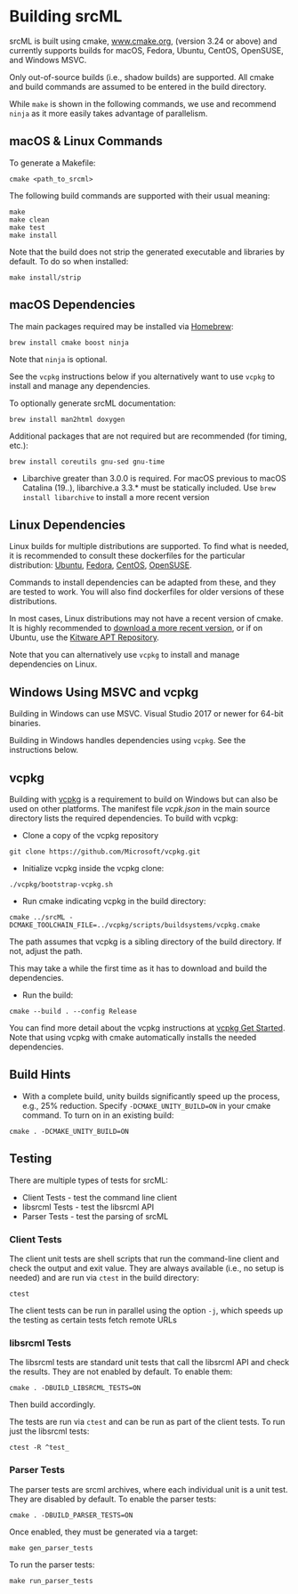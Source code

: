 # Building srcML

srcML is built using cmake, www.cmake.org, (version 3.24 or above) and currently supports
builds for macOS, Fedora, Ubuntu, CentOS, OpenSUSE, and Windows MSVC.

Only out-of-source builds (i.e., shadow builds) are supported. All cmake and build commands are assumed to be entered in the build directory.

While `make` is shown in the following commands, we use and recommend `ninja` as it more easily takes advantage of parallelism.

## macOS & Linux Commands

To generate a Makefile:

```console
cmake <path_to_srcml>
```

The following build commands are supported with their usual meaning:

```console
make
make clean
make test
make install
```

Note that the build does not strip the generated executable and libraries by default. To do so when installed:

```console
make install/strip
```

## macOS Dependencies
[Homebrew]: https://brew.sh

The main packages required may be installed via [Homebrew]:

```console
brew install cmake boost ninja
```

Note that `ninja` is optional.

See the `vcpkg` instructions below if you alternatively want to use `vcpkg` to install and manage any dependencies.

To optionally generate srcML documentation:

```console
brew install man2html doxygen
```

Additional packages that are not required but are recommended (for timing, etc.):

```console
brew install coreutils gnu-sed gnu-time
```

* Libarchive greater than 3.0.0 is required. For macOS previous to macOS Catalina (19.*.*), libarchive.a 3.3.* must be statically included. Use `brew install libarchive` to install a more recent version

## Linux Dependencies

[Ubuntu]: https://github.com/srcML/Docker/blob/ubuntu_latest/base/Dockerfile
[Fedora]: https://github.com/srcML/Docker/blob/fedora_latest/base/Dockerfile
[CentOS]: https://github.com/srcML/Docker/blob/centos_latest/base/Dockerfile
[OpenSUSE]: https://github.com/srcML/Docker/blob/opensuse_latest/base/Dockerfile

Linux builds for multiple distributions are supported. To find what is needed, it is recommended to consult these dockerfiles for the particular distribution: [Ubuntu], [Fedora], [CentOS], [OpenSUSE].

Commands to install dependencies can be adapted from these, and they are tested to work. You will also find dockerfiles for older versions of these distributions.

In most cases, Linux distributions may not have a recent version of cmake. It is highly recommended to [download a more recent version](https://cmake.org/download/), or if on Ubuntu, use the [Kitware APT Repository](https://apt.kitware.com).

Note that you can alternatively use `vcpkg` to install and manage dependencies on Linux.

## Windows Using MSVC and vcpkg

Building in Windows can use MSVC. Visual Studio 2017 or newer for 64-bit binaries.

Building in Windows handles dependencies using `vcpkg`. See the instructions below.

## vcpkg

[vcpkg Get Started]: https://vcpkg.io/en/getting-started.html
[vcpkg]: https://vcpkg.io/en/index.html

Building with [vcpkg] is a requirement to build on Windows but can also be used on other platforms. The manifest file *vcpk.json* in the main source directory lists the required dependencies. To build with vcpkg:

* Clone a copy of the vcpkg repository

```console
git clone https://github.com/Microsoft/vcpkg.git
```

* Initialize vcpkg inside the vcpkg clone:

```console
./vcpkg/bootstrap-vcpkg.sh
```

* Run cmake indicating vcpkg in the build directory:

```console
cmake ../srcML -DCMAKE_TOOLCHAIN_FILE=../vcpkg/scripts/buildsystems/vcpkg.cmake
```

The path assumes that vcpkg is a sibling directory of the build directory. If not, adjust the
path.

This may take a while the first time as it has to download and build the dependencies.

* Run the build:

```console
cmake --build . --config Release
```

You can find more detail about the vcpkg instructions at [vcpkg Get Started]. Note that using vcpkg with cmake automatically installs the needed dependencies.

## Build Hints

* With a complete build, unity builds significantly speed up the process, e.g., 25% reduction. Specify `-DCMAKE_UNITY_BUILD=ON` in your cmake command.
  To turn on in an existing build:

```console
cmake . -DCMAKE_UNITY_BUILD=ON
```

## Testing

There are multiple types of tests for srcML:

* Client Tests - test the command line client
* libsrcml Tests - test the libsrcml API
* Parser Tests - test the parsing of srcML

### Client Tests

The client unit tests are shell scripts that run the command-line client and check the output and exit value. They are always available (i.e., no setup is needed) and are run via `ctest` in the build directory:

```console
ctest
```

The client tests can be run in parallel using the option `-j`, which speeds up the testing as certain tests fetch remote URLs

### libsrcml Tests

The libsrcml tests are standard unit tests that call the libsrcml API and check the results. They are not enabled by default. To enable them:

```console
cmake . -DBUILD_LIBSRCML_TESTS=ON
```

Then build accordingly.

The tests are run via `ctest` and can be run as part of the client tests. To run just the libsrcml tests:

```console
ctest -R ^test_
```

### Parser Tests

The parser tests are srcml archives, where each individual unit is a unit test. They are disabled by default. To enable the parser tests:

```console
cmake . -DBUILD_PARSER_TESTS=ON
```

Once enabled, they must be generated via a target:

```console
make gen_parser_tests
```

To run the parser tests:

```console
make run_parser_tests
```
